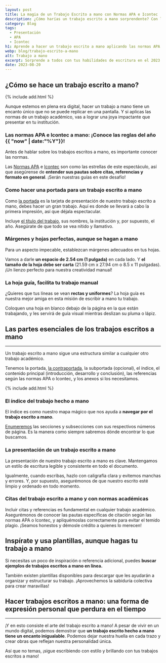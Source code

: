 ```yaml
---
layout: post
title: La magia de un Trabajo Escrito a mano con Normas APA e Icontec
description: ¿Cómo harías un trabajo escrito a mano sorprendente? Con las normas APA/Icontec, crea una presentación impactante.¡Entra y deslumbra con tus letras únicas!
category: Blog
tags:
  - Presentación
  - APA
  - Icontec
h1: Aprende a hacer un trabajo escrito a mano aplicando las normas APA e Icontec
webp: blog/trabajo-escrito-a-mano
alt: Trabajo a mano
excerpt: Sorprende a todos con tus habilidades de escritura en el 2023. En este artículo, aprenderás **los pasos clave para hacer un trabajo escrito a mano increíble** y cumplir con las normas APA e Icontec. ¡Vamos a brillar con nuestros lápices y plumas!
date: 2023-08-20
---
```

## ¿Cómo se hace un trabajo escrito a mano?

{% include add.html %}

Aunque estemos en plena era digital, hacer un trabajo a mano tiene un encanto único que no se puede replicar en una pantalla. Y si aplicas las normas de un trabajo académico, vas a lograr una joya impactante que presentar en tu institución.

### Las normas APA e Icontec a mano: ¡Conoce las reglas del año {{ "now" | date:"%Y"}}!

Antes de hablar sobre los trabajos escritos a mano, es importante conocer las normas.

Las [Normas APA]({{'normas-apa'|relative_url}} "Norma APA") e [Icontec]({{'normas-icontec'|relative_url}} "Norma Icontec") son como las estrellas de este espectáculo, así que asegúrense de **entender sus pautas sobre citas, referencias y formato en general**. ¡Serán nuestras guías en este desafío!

### Como hacer una portada para un trabajo escrito a mano

Como [la portada]({{'portada-trabajo-escrito'|relative_url}} "Portadas del trabajo") es la tarjeta de presentación de nuestro trabajo escrito a mano, debes hacer un gran trabajo. Aquí es donde se llevará a cabo la primera impresión, así que déjala espectacular.

Incluye [el título del trabajo]({{'titulos-trabajo-escrito'|relative_url}} "Título del trabajo"), sus nombres, la institución y, por supuesto, el año. Asegúrate de que todo se vea nítido y llamativo.

### Márgenes y hojas perfectas, aunque se hagan a mano

Para un aspecto impecable, establezcan márgenes adecuados en tus hojas.

Vamos a darle **un espacio de 2.54 cm (1 pulgada)** en cada lado. Y **el tamaño de la hoja debe ser carta** (21.59 cm x 27.94 cm o 8.5 x 11 pulgadas). ¡Un lienzo perfecto para nuestra creatividad manual!

### La hoja guía, facilita tu trabajo manual

¿Quieres que tus líneas se vean **rectas y uniformes**? La hoja guía es nuestra mejor amiga en esta misión de escribir a mano tu trabajo.

Coloquen una hoja en blanco debajo de la página en la que están trabajando, y les servirá de guía visual mientras deslizan su pluma o lápiz.

## Las partes esenciales de los trabajos escritos a mano

-----

Un trabajo escrito a mano sigue una estructura similar a cualquier otro trabajo académico.

Tenemos la portada, [la contraportada]({{'contraportada-trabajo-escrito'|relative_url}}), la subportada (opcional), el índice, el contenido principal (introducción, desarrollo y conclusión), las referencias según las normas APA o Icontec, y los anexos si los necesitamos.

{% include add.html %}

### El índice del trabajo hecho a mano

El índice es como nuestro mapa mágico que nos ayuda a **navegar por el trabajo escrito a mano**.

[Enumeremos]({{'numeracion-trabajo-escrito'|relative_url}}) las secciones y subsecciones con sus respectivos números de página. Es la manera como siempre sabremos dónde encontrar lo que buscamos.

### La presentación de un trabajo escrito a mano

La presentación de nuestro trabajo escrito a mano es clave. Mantengamos un estilo de escritura legible y consistente en todo el documento.

Igualmente, cuando escribas, hazlo con caligrafía clara y evitemos manchas y errores. Y, por supuesto, asegurémonos de que nuestro escrito esté limpio y ordenado en todo momento.

### Citas del trabajo escrito a mano y con normas académicas

Incluir citas y referencias es fundamental en cualquier trabajo académico. Asegurémonos de conocer las pautas específicas de citación según las normas APA o Icontec, y apliquémoslas correctamente para evitar el temido plagio. ¡Seamos honestos y démosle crédito a quienes lo merecen!

## Inspírate y usa plantillas, aunque hagas tu trabajo a mano

Si necesitas un poco de inspiración o referencia adicional, puedes **buscar ejemplos de trabajos escritos a mano en línea.**

También existen plantillas disponibles para descargar que les ayudarán a organizar y estructurar su trabajo. ¡Aprovechemos la sabiduría colectiva para crear maravillas!

## Hacer trabajos escritos a mano: una forma de expresión personal que perdura en el tiempo

-----

¡Y en esto consiste el arte del trabajo escrito a mano! A pesar de vivir en un mundo digital, podemos demostrar que **un trabajo escrito hecho a mano tiene un encanto inigualable**. Podemos dejar nuestra huella en cada trazo y crear obras que reflejan nuestra personalidad única.

Así que no temas, ¡sigue escribiendo con estilo y brillando con tus trabajos escritos a mano!
